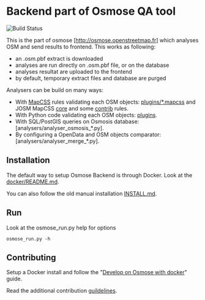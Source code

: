 # Backend part of Osmose QA tool

![Build Status](https://api.travis-ci.com/osm-fr/osmose-backend.svg?branch=master)

This is the part of osmose [http://osmose.openstreetmap.fr] which analyses OSM
and send results to frontend. This works as following:

  - an .osm.pbf extract is downloaded
  - analyses are run directly on .osm.pbf file, or on the database
  - analyses resultat are uploaded to the frontend
  - by default, temporary extract files and database are purged

Analysers can be build on many ways:

  - With [MapCSS](https://josm.openstreetmap.de/wiki/Help/Styles/MapCSSImplementation) rules validating each OSM objects: [plugins/*.mapcss](plugins) and JOSM MapCSS [core](https://josm.openstreetmap.de/browser/josm/trunk/data/validator/) and some [contrib](https://josm.openstreetmap.de/wiki/Rules) rules.
  - With Python code validating each OSM objects: [plugins](plugins).
  - With SQL/PostGIS queries on Osmosis database: [analysers/analyser_osmosis_*.py].
  - By configuring a OpenData and OSM objects comparator: [analysers/analyser_merge_*.py].

## Installation

The default way to setup Osmose Backend is through Docker. Look at the
[docker/README.md](docker/README.md).

You can also follow the old manual installation [INSTALL.md](INSTALL.md).

## Run

Look at the osmose_run.py help for options
```
osmose_run.py -h
```

## Contributing

Setup a Docker install and follow the
"[Develop on Osmose with docker](docker/README.md#develop-on-osmose-with-docker)"
guide.

Read the additional contribution [guildelines](CONTRIBUTING.md).
